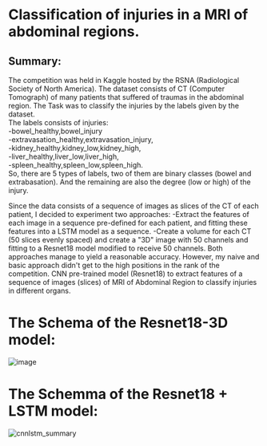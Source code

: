# Classification of injuries in a MRI of abdominal regions.

## Summary:
The competition was held in Kaggle hosted by the RSNA (Radiological Society of North America). The dataset consists of CT (Computer Tomograph) of many patients that suffered of traumas in the abdominal region. The Task was to classify the injuries by the labels given by the dataset.  
The labels consists of injuries:  
-bowel_healthy,bowel_injury  
-extravasation_healthy,extravasation_injury,  
-kidney_healthy,kidney_low,kidney_high,  
-liver_healthy,liver_low,liver_high,  
-spleen_healthy,spleen_low,spleen_high.  
So, there are 5 types of labels, two of them are binary classes (bowel and extrabasation). And the remaining are also the degree (low or high) of the injury.  

Since the data consists of a sequence of images as slices of the CT of each patient, I decided to experiment two approaches:
-Extract the features of each image in a sequence pre-defined for each patient, and fitting these features into a LSTM model as a sequence.
-Create a volume for each CT (50 slices evenly spaced) and create a "3D" image with 50 channels and fitting to a Resnet18 model modified to receive 50 channels.
Both approaches manage to yield a reasonable accuracy. However, my naive and basic approach didn't get to the high positions in the rank of the competition.
CNN pre-trained model (Resnet18) to extract features of a sequence of images (slices) of MRI of Abdominal Region to classify injuries in different organs.
# The Schema of the Resnet18-3D model:
![image](https://github.com/thomasfsr/RSNA-MRI-of-Abdominal/assets/95254072/f0d61916-6d00-4a22-896b-809b3ff1c4ab)

# The Schemma of the Resnet18 + LSTM model:
![cnnlstm_summary](https://github.com/thomasfsr/RSNA-MRI-of-Abdominal/assets/95254072/2a20fcdc-fb37-4aa6-90ca-4b0ccfde01ff)

